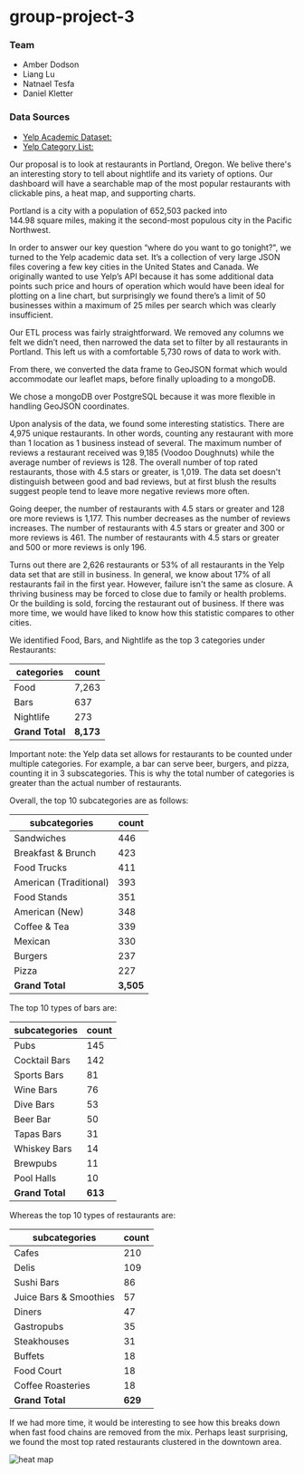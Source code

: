 # group-project-3

### Team
* Amber Dodson
* Liang Lu
* Natnael Tesfa
* Daniel Kletter

### Data Sources

* [Yelp Academic Dataset: ](https://www.yelp.com/dataset)
* [Yelp Category List: ](https://blog.yelp.com/businesses/yelp_category_list/)

Our proposal is to look at restaurants in Portland, Oregon. We belive there's an interesting story to tell about nightlife and its variety of options. Our dashboard will have a searchable map of the most popular restaurants with clickable pins, a heat map, and supporting charts.

Portland is a city with a population of 652,503 packed into 144.98 square miles, making it the second-most populous city in the Pacific Northwest.

In order to answer our key question “where do you want to go tonight?", we turned to the Yelp academic data set. It’s a collection of very large JSON files covering a few key cities in the United States and Canada. We originally wanted to use Yelp’s API because it has some additional data points such price and hours of operation which would have been ideal for plotting on a line chart, but surprisingly we found there’s a limit of 50 businesses within a maximum of 25 miles per search which was clearly insufficient.

Our ETL process was fairly straightforward. We removed any columns we felt we didn’t need, then narrowed the data set to filter by all restaurants in Portland. This left us with a comfortable 5,730 rows of data to work with.

From there, we converted the data frame to GeoJSON format which would accommodate our leaflet maps, before finally uploading to a mongoDB.

We chose a mongoDB over PostgreSQL because it was more flexible in handling GeoJSON coordinates.

Upon analysis of the data, we found some interesting statistics. There are 4,975 unique restaurants. In other words, counting any restaurant with more than 1 location as 1 business instead of several. The maximum number of reviews a restaurant received was 9,185 (Voodoo Doughnuts) while the average number of reviews is 128. The overall number of top rated restaurants, those with 4.5 stars or greater, is 1,019. The data set doesn't distinguish between good and bad reviews, but at first blush the results suggest people tend to leave more negative reviews more often.

Going deeper, the number of restaurants with 4.5 stars or greater and 128 ore more reviews is 1,177. This number decreases as the number of reviews increases. The number of restaurants with 4.5 stars or greater and 300 or more reviews is 461. The number of restaurants with 4.5 stars or greater and 500 or more reviews is only 196.

Turns out there are 2,626 restaurants or 53% of all restaurants in the Yelp data set that are still in business. In general, we know about 17% of all restaurants fail in the first year. However, failure isn't the same as closure. A thriving business may be forced to close due to family or health problems. Or the building is sold, forcing the restaurant out of business. If there was more time, we would have liked to know how this statistic compares to other cities.

We identified Food, Bars, and Nightlife as the top 3 categories under Restaurants:

**categories** | **count**
----- | -----
Food | 7,263
Bars | 637
Nightlife | 273
**Grand Total** | **8,173**

Important note: the Yelp data set allows for restaurants to be counted under multiple categories. For example, a bar can serve beer, burgers, and pizza, counting it in 3 subscategories. This is why the total number of categories is greater than the actual number of restaurants.

Overall, the top 10 subcategories are as follows:

**subcategories**  |**count**
----- | -----
Sandwiches | 446
Breakfast & Brunch | 423
Food Trucks | 411
American (Traditional) | 393
Food Stands | 351
American (New) | 348
Coffee & Tea | 339
Mexican | 330
Burgers | 237
Pizza | 227
**Grand Total** | **3,505**

The top 10 types of bars are:

**subcategories** | **count**
----- | -----
Pubs | 145
Cocktail Bars | 142
Sports Bars | 81
Wine Bars | 76
Dive Bars | 53
Beer Bar | 50
Tapas Bars | 31
Whiskey Bars | 14
Brewpubs | 11
Pool Halls | 10
**Grand Total** | **613**

Whereas the top 10 types of restaurants are:

**subcategories** | **count**
----- | -----
Cafes | 210
Delis | 109
Sushi Bars | 86
Juice Bars & Smoothies | 57
Diners | 47
Gastropubs | 35
Steakhouses | 31
Buffets | 18
Food Court | 18
Coffee Roasteries | 18
**Grand Total** | **629**

If we had more time, it would be interesting to see how this breaks down when fast food chains are removed from the mix. Perhaps least surprising, we found the most top rated restaurants clustered in the downtown area.

![heat map](images/Heatmap-Screen-Shot.png)
